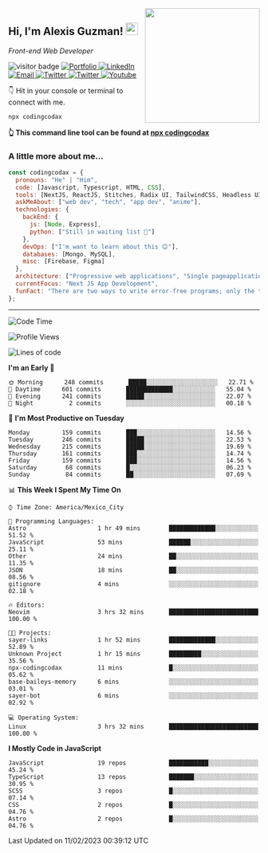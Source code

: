 <img align='right' src="https://media.giphy.com/media/M9gbBd9nbDrOTu1Mqx/giphy.gif" width="230">
<h2>Hi, I'm Alexis Guzman! <img src="https://media.giphy.com/media/hvRJCLFzcasrR4ia7z/giphy.gif" width="25px"></h2>
<p><em>Front-end Web Developer</em></p>

<p>
  <img src="https://visitor-badge.glitch.me/badge?page_id=a12989x.a12989x&left_color=black&right_color=gray" alt="visitor badge"/>
  <a href='https://www.codingcodax.dev/' target='_blank'>
    <img alt='Portfolio' src='https://img.shields.io/badge/Portfolio-black?logo=vercel&style=flat-square'>
  </a>
  <a href='https://linkedin.com/in/codingcodax/' target='_blank'>
    <img alt='LinkedIn' src='https://img.shields.io/badge/LinkedIn-black?logo=LinkedIn&style=flat-square'>
  </a>
  <a href='mailto:codingcodax@gmail.com' target='_blank'>
    <img alt='Email' src='https://img.shields.io/badge/Email-black?logo=Gmail&style=flat-square'>
  </a>
  <a href='https://twitter.com/codingcodax' target='_blank'>
    <img alt='Twitter' src='https://img.shields.io/badge/Twitter-black?logo=Twitter&style=flat-square'>
  </a>
  <a href='https://www.instagram.com/codingcodax/' target='_blank'>
    <img alt='Twitter' src='https://img.shields.io/badge/Instagram-black?logo=Instagram&style=flat-square'>
  </a>
  <a href='https://www.youtube.com/@codingcodax' target='_blank'>
    <img alt='Youtube' src='https://img.shields.io/badge/YouTube-black?logo=Youtube&style=flat-square'>
  </a>
</p>

👇 Hit in your console or terminal to connect with me.

```bash
npx codingcodax 
```
**👆 This command line tool can be found at [npx codingcodax](https://github.com/codingcodax/npx-codingcodax)**

<h3>A little more about me...</h3>

```javascript
const codingcodax = {
  pronouns: "He" | "Him",
  code: [Javascript, Typescript, HTML, CSS],
  tools: [NextJS, ReactJS, Stitches, Radix UI, TailwindCSS, Headless UI, Prisma],
  askMeAbout: ["web dev", "tech", "app dev", "anime"],
  technologies: {
    backEnd: {
      js: [Node, Express],
      python: ["Still in waiting list 🥲"]
    },
    devOps: ["I'm want to learn about this 😊"],
    databases: [Mongo, MySQL],
    misc: [Firebase, Figma]
  },
  architecture: ["Progressive web applications", "Single pageapplications"],
  currentFocus: "Next JS App Development",
  funFact: "There are two ways to write error-free programs; only the third one works"
};
```

---

<!--START_SECTION:waka-->
![Code Time](http://img.shields.io/badge/Code%20Time-1%2C101%20hrs%206%20mins-blue)

![Profile Views](http://img.shields.io/badge/Profile%20Views-0-blue)

![Lines of code](https://img.shields.io/badge/From%20Hello%20World%20I%27ve%20Written-309%20Thousand%20lines%20of%20code-blue)

**I'm an Early 🐤** 

```text
🌞 Morning      248 commits       █████░░░░░░░░░░░░░░░░░░░░   22.71 % 
🌆 Daytime      601 commits       █████████████░░░░░░░░░░░░   55.04 % 
🌃 Evening      241 commits       █████░░░░░░░░░░░░░░░░░░░░   22.07 % 
🌙 Night          2 commits       ░░░░░░░░░░░░░░░░░░░░░░░░░   00.18 % 

```
📅 **I'm Most Productive on Tuesday** 

```text
Monday         159 commits       ███░░░░░░░░░░░░░░░░░░░░░░   14.56 % 
Tuesday        246 commits       █████░░░░░░░░░░░░░░░░░░░░   22.53 % 
Wednesday      215 commits       █████░░░░░░░░░░░░░░░░░░░░   19.69 % 
Thursday       161 commits       ███░░░░░░░░░░░░░░░░░░░░░░   14.74 % 
Friday         159 commits       ███░░░░░░░░░░░░░░░░░░░░░░   14.56 % 
Saturday        68 commits       █░░░░░░░░░░░░░░░░░░░░░░░░   06.23 % 
Sunday          84 commits       ██░░░░░░░░░░░░░░░░░░░░░░░   07.69 % 

```


📊 **This Week I Spent My Time On** 

```text
⌚︎ Time Zone: America/Mexico_City

💬 Programming Languages: 
Astro                    1 hr 49 mins        █████████████░░░░░░░░░░░░   51.52 % 
JavaScript               53 mins             ██████░░░░░░░░░░░░░░░░░░░   25.11 % 
Other                    24 mins             ██░░░░░░░░░░░░░░░░░░░░░░░   11.35 % 
JSON                     18 mins             ██░░░░░░░░░░░░░░░░░░░░░░░   08.56 % 
gitignore                4 mins              ░░░░░░░░░░░░░░░░░░░░░░░░░   02.18 % 

🔥 Editors: 
Neovim                   3 hrs 32 mins       █████████████████████████   100.00 % 

🐱‍💻 Projects: 
sayer-links              1 hr 52 mins        █████████████░░░░░░░░░░░░   52.89 % 
Unknown Project          1 hr 15 mins        █████████░░░░░░░░░░░░░░░░   35.56 % 
npx-codingcodax          11 mins             █░░░░░░░░░░░░░░░░░░░░░░░░   05.62 % 
base-baileys-memory      6 mins              ░░░░░░░░░░░░░░░░░░░░░░░░░   03.01 % 
sayer-bot                6 mins              ░░░░░░░░░░░░░░░░░░░░░░░░░   02.92 % 

💻 Operating System: 
Linux                    3 hrs 32 mins       █████████████████████████   100.00 % 

```

**I Mostly Code in JavaScript** 

```text
JavaScript               19 repos            ███████████░░░░░░░░░░░░░░   45.24 % 
TypeScript               13 repos            ███████░░░░░░░░░░░░░░░░░░   30.95 % 
SCSS                     3 repos             █░░░░░░░░░░░░░░░░░░░░░░░░   07.14 % 
CSS                      2 repos             █░░░░░░░░░░░░░░░░░░░░░░░░   04.76 % 
Astro                    2 repos             █░░░░░░░░░░░░░░░░░░░░░░░░   04.76 % 

```



 Last Updated on 11/02/2023 00:39:12 UTC
<!--END_SECTION:waka-->
